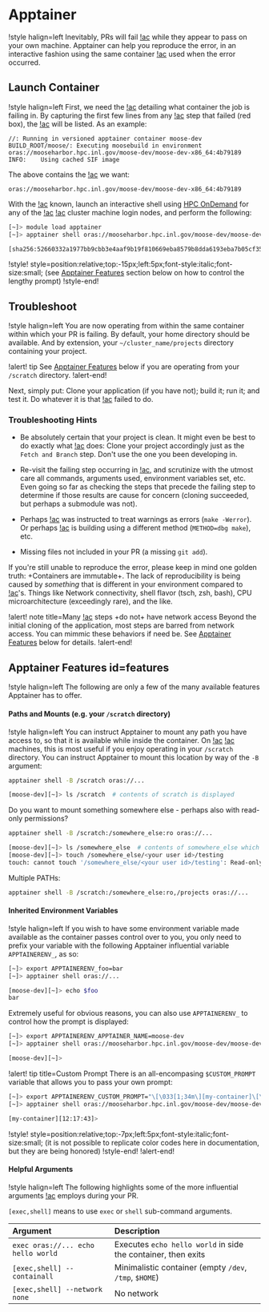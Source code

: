 # Apptainer

!style halign=left
Inevitably, PRs will fail [!ac](CIVET) while they appear to pass on your own
machine. Apptainer can help you reproduce the error, in an interactive fashion using the same
container [!ac](CIVET) used when the error occurred.

## Launch Container

!style halign=left
First, we need the [!ac](URI) detailing what container the job is failing in. By capturing the first
few lines from any [!ac](CIVET) step that failed (red box), the [!ac](URI) will be listed. As an
example:

```language=yaml
//: Running in versioned apptainer container moose-dev
BUILD_ROOT/moose/: Executing moosebuild in environment oras://mooseharbor.hpc.inl.gov/moose-dev/moose-dev-x86_64:4b79189
INFO:    Using cached SIF image
```

The above contains the [!ac](URI) we want:

```
oras://mooseharbor.hpc.inl.gov/moose-dev/moose-dev-x86_64:4b79189
```

With the [!ac](URI) known, launch an interactive shell using
[HPC OnDemand](hpc_ondemand.md#interactive-shell-idinteractive-shell) for any of the [!ac](INL)
[!ac](HPC) cluster machine login nodes, and perform the following:

```bash
[~]> module load apptainer
[~]> apptainer shell oras://mooseharbor.hpc.inl.gov/moose-dev/moose-dev-x86_64:4b79189

[sha256:52660332a1977bb9cbb3e4aaf9b19f810669eba8579b8dda6193eba7b05cf359][~]>
```

!style! style=position:relative;top:-15px;left:5px;font-style:italic;font-size:small;
(see [Apptainer Features](help/faq/apptainer.md#features) section below on how to control the
lengthy prompt)
!style-end!

## Troubleshoot

!style halign=left
You are now operating from within the same container within which your PR is failing. By default,
your home directory should be available. And by extension, your `~/cluster_name/projects` directory
containing your project.

!alert! tip
See [Apptainer Features](help/faq/apptainer.md#features) below if you are operating from your
`/scratch` directory.
!alert-end!

Next, simply put: Clone your application (if you have not); build it; run it; and test it. Do
whatever it is that [!ac](CIVET) failed to do.

### Troubleshooting Hints

- Be absolutely certain that your project is clean. It might even be best to do exactly what
  [!ac](CIVET) does: Clone your project accordingly just as the `Fetch and Branch` step. Don't use
  the one you been developing in.

- Re-visit the failing step occurring in [!ac](CIVET), and scrutinize with the utmost care all
  commands, arguments used, environment variables set, etc. Even going so far as checking the steps
  that precede the failing step to determine if those results are cause for concern (cloning
  succeeded, but perhaps a submodule was not).

- Perhaps [!ac](CIVET) was instructed to treat warnings as errors (`make -Werror`). Or perhaps
  [!ac](CIVET) is building using a different method (`METHOD=dbg make`), etc.

- Missing files not included in your PR (a missing `git add`).

If you're still unable to reproduce the error, please keep in mind one golden truth:
+Containers are immutable+. The lack of reproducibility is being caused by *something* that is
different in your environment compared to [!ac](CIVET)'s. Things like Network connectivity, shell
flavor (tsch, zsh, bash), CPU microarchitecture (exceedingly rare), and the like.

!alert! note title=Many [!ac](CIVET) steps +do not+ have network access
Beyond the initial cloning of the application, most steps are barred from network access. You
can mimmic these behaviors if need be. See [Apptainer Features](help/faq/apptainer.md#features)
below for details.
!alert-end!

## Apptainer Features id=features

!style halign=left
The following are only a few of the many available features Apptainer has to offer.

#### Paths and Mounts (e.g. your `/scratch` directory)

!style halign=left
You can instruct Apptainer to mount any path you have access to, so that it is available while
inside the container. On [!ac](INL) [!ac](HPC) machines, this is most useful if you enjoy operating
in your `/scratch` directory. You can instruct Apptainer to mount this location by way of the `-B`
argument:

```bash
apptainer shell -B /scratch oras://...

[moose-dev][~]> ls /scratch  # contents of scratch is displayed
```

Do you want to mount something somewhere else - perhaps also with read-only permissions?

```bash
apptainer shell -B /scratch:/somewhere_else:ro oras://...

[moose-dev][~]> ls /somewhere_else  # contents of somewhere_else which contains scratch is displayed
[moose-dev][~]> touch /somewhere_else/<your user id>/testing
touch: cannot touch '/somewhere_else/<your user id>/testing': Read-only file system
```

Multiple PATHs:

```bash
apptainer shell -B /scratch:/somewhere_else:ro,/projects oras://...
```

#### Inherited Environment Variables

!style halign=left
If you wish to have some environment variable made available as the container passes control over to
you, you only need to prefix your variable with the following Apptainer influential variable
`APPTAINERENV_`, as so:

```bash
[~]> export APPTAINERENV_foo=bar
[~]> apptainer shell oras://...

[moose-dev][~]> echo $foo
bar
```

Extremely useful for obvious reasons, you can also use `APPTAINERENV_` to control how the prompt is
displayed:

```bash
[~]> export APPTAINERENV_APPTAINER_NAME=moose-dev
[~]> apptainer shell oras://mooseharbor.hpc.inl.gov/moose-dev/moose-dev-x86_64:4b79189

[moose-dev][~]>
```

!alert! tip title=Custom Prompt
There is an all-encompasing `$CUSTOM_PROMPT` variable that allows you to pass your own prompt:

```bash
[~]> export APPTAINERENV_CUSTOM_PROMPT="\[\033[1;34m\][my-container]\[\033[1;32m\][\t]\[\033[0m\]> "
[~]> apptainer shell oras://mooseharbor.hpc.inl.gov/moose-dev/moose-dev-x86_64:4b79189

[my-container][12:17:43]>
```

<!-- NOTE to editor: sub children elements require less top positioning (-7 vs -15) -->

!style! style=position:relative;top:-7px;left:5px;font-style:italic;font-size:small;
(it is not possible to replicate color codes here in documentation, but they are being honored)
!style-end!
!alert-end!

#### Helpful Arguments

!style halign=left
The following highlights some of the more influential arguments [!ac](CIVET) employs during your PR.


`[exec,shell]` means to use `exec` or `shell` sub-command arguments.

| Argument | Description |
| :- | :- |
| `exec oras://... echo hello world` | Executes `echo hello world` in side the container, then exits |
| `[exec,shell] --containall` | Minimalistic container (empty `/dev`, `/tmp`, `$HOME`) |
| `[exec,shell] --network none` | No network |
